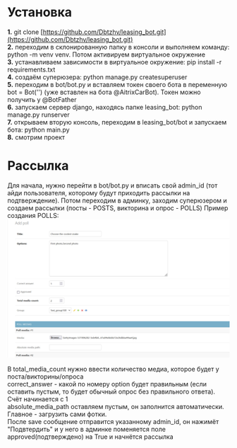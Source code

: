 # Установка
**1.** git clone [https://github.com/Dbtzhv/leasing_bot.git](https://github.com/Dbtzhv/leasing_bot.git) <br>
**2.** переходим в склонированную папку в консоли и выполняем команду: python -m venv venv. Потом активируем виртуальное окружение<br>
**3.** устанавливаем зависимости в виртуальное окружение: pip install -r requirements.txt <br>
**4.** создаём суперюзера: python manage.py createsuperuser <br>
**5.** переходим в bot/bot.py и вставляем токен своего бота в переменную bot = Bot('') (уже вставлен на бота @AitrixCarBot). Токен можно получить у @BotFather <br>
**6.** запускаем сервер django, находясь папке leasing_bot: python manage.py runserver <br>
**7.** открываем вторую консоль, переходим в leasing_bot/bot и запускаем бота: python main.py <br>
**8.** смотрим проект


# Рассылка 

Для начала, нужно перейти в bot/bot.py и вписать свой admin_id (тот айди пользователя, которому будут приходить рассылки на подтверждение).
Потом переходим в админку, заходим суперюзером и создаем рассылки (посты - POSTS, викторина и опрос - POLLS)
Пример создания POLLS:
![Пример викторины](photo_2023-08-14_14-50-45.jpg)

В total_media_count нужно ввести количество медиа, которое будет у поста/викторины/опроса<br>
correct_answer - какой по номеру option будет правильным (если оставить пустым, то будет обычный опрос без правильного ответа). Счёт начинается с 1<br>
absolute_media_path оставляем пустым, он заполнится автоматически. Главное - загрузить сами фотки.<br>
После save сообщение отправится указанному admin_id, он нажимёт "Подвтердить" и у него в админке поменяется поле approved(подтверждено) на True и начнётся рассылка
